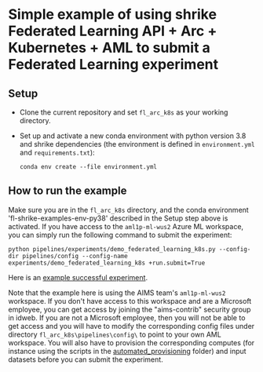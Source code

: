 # Simple example of using shrike Federated Learning API + Arc + Kubernetes + AML to submit a Federated Learning experiment

## Setup

- Clone the current repository and set `fl_arc_k8s` as your working directory.
- Set up and activate a new conda environment with python version 3.8 and shrike dependencies (the environment is defined in `environment.yml` and `requirements.txt`):

  `conda env create --file environment.yml`

## How to run the example

Make sure you are in the `fl_arc_k8s` directory, and the conda environment 'fl-shrike-examples-env-py38' described in the Setup step above is activated. If you have access to the `aml1p-ml-wus2` Azure ML workspace, you can simply run the following command to submit the experiment:

```
python pipelines/experiments/demo_federated_learning_k8s.py --config-dir pipelines/config --config-name experiments/demo_federated_learning_k8s +run.submit=True
```

Here is an [example successful experiment](https://ml.azure.com/runs/7d2e979a-0785-4ff0-a5d0-b1d43f6c8467?wsid=/subscriptions/48bbc269-ce89-4f6f-9a12-c6f91fcb772d/resourcegroups/aml1p-rg/workspaces/aml1p-ml-wus2&tid=72f988bf-86f1-41af-91ab-2d7cd011db47#).

Note that the example here is using the AIMS team's `aml1p-ml-wus2` workspace. If you don't have access to this workspace and are a Microsoft employee, you can get access by joining the "aims-contrib" security group in idweb. If you are not a Microsoft employee, then you will not be able to get access and you will have to modify the corresponding config files under directory `fl_arc_k8s\pipelines\config\` to point to your own AML workspace. You will also have to provision the corresponding computes (for instance using the scripts in the [automated_provisioning](../automated_provisioning/README.md) folder) and input datasets before you can submit the experiment.